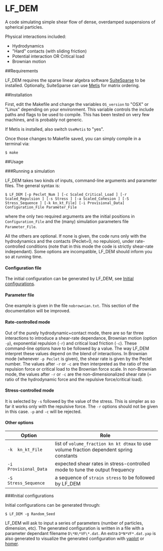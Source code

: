# LF_DEM

A code simulating simple shear flow of dense,
overdamped suspensions of spherical particles.

 Physical interactions included:

- Hydrodynamics
- "Hard" contacts (with sliding friction)
- Potential interaction OR Critical load
- Brownian motion


##Requirements

LF_DEM requires the sparse linear algebra software
[SuiteSparse](http://faculty.cse.tamu.edu/davis/suitesparse.html) to
be installed. Optionally, SuiteSparse can use [Metis](http://glaros.dtc.umn.edu/gkhome/metis/metis/overview) for matrix ordering.

##Installation

First, edit the Makefile and change the variables ```OS_version``` to
"OSX" or "Linux" depending on your environment. This variable controls
the include paths and flags to be used to compile. This has been
tested on very few machines, and is probably not generic.

If Metis is installed, also switch ```UseMetis``` to "yes". 

Once those changes to Makefile saved, you can simply compile in a terminal via:

```
$ make
```

##Usage

###Running a simulation

LF_DEM takes two kinds of inputs, command-line arguments and parameter
files.  The general syntax is:
```
$ LF_DEM [-p Peclet_Num ] [-c Scaled_Critical_Load ] [-r Scaled_Repulsion ] [-s Stress ] [-a Scaled_Cohesion ] [-S Stress_Sequence ] [-k kn_kt_File] [-i Provisional_Data] Configuration_File Parameter_File
```
where the only
two required arguments are the initial positions in `Configuration_File` and
the (many) simulation parameters file `Parameter_File`.

All the others are optional. If none is given, the code runs only with the hydrodynamics and the contacts (Peclet=0, no repulsion), under rate-controlled conditions (note that in this mode the code is strictly shear-rate independant). Some options are incompatible, LF_DEM should inform you so at running time.


#### Configuration file
The initial configuration can be generated by LF_DEM, see [Initial configurations](#initial-configurations).

#### Parameter file
One example is given in the file `nobrownian.txt`. This section of the documentation will be improved.

#### Rate-controlled mode

Out of the purely hydrodynamic+contact mode, there are so far three
interactions to introduce a shear-rate dependance, Brownian motion
(option `-p`), exponential repulsion (`-r`) and critical load friction
(`-c`). These command-line options have to be followed by a value. The
way LF_DEM interpret these values depend on the blend of
interactions. In Brownian mode (whenever `-p Peclet` is given), the
shear rate is given by the Peclet number. The values after `-r` or
`-c` are then interpreted as the ratio of the repulsion force or
critical load to the Brownian force scale. In non-Brownian mode, the
values after `-r` or `-c` are the non-dimensionalized shear rate (=
ratio of the hydrodynamic force and the repulsive force/critical
load).

#### Stress-controlled mode

It is selected by `-s` followed by the value of the stress. This is
simpler as so far it works only with the repulsive force. The `-r`
options should not be given in this case. `-p` and `-c` will be rejected.

#### Other options

Option                   | Role
-------------------------|--------------------------------------------
`-k  kn_kt_File`         | list of `volume_fraction kn kt dtmax` to use volume fraction dependent spring constants
`-i Provisional_Data`    | expected shear rates in stress-controlled mode to tune the output frequency
`-S Stress_Sequence`     | a sequence of `strain stress` to be followed by LF_DEM
						 



###Initial configurations

Initial configurations can be generated through:
```
$ LF_DEM -g Random_Seed
```

LF_DEM will ask to input a series of parameters (number of particles,
dimension, etc). The generated configuration is written in a file with
a parameter dependant filename `D\*N\*VF\*.dat`. An extra
`D*N*VF*.dat.yap` is also generated to visualize the generated
configuration with [yaplot](https://github.com/vitroid/Yaplot) or
[homer](https://github.com/rmari/homer).